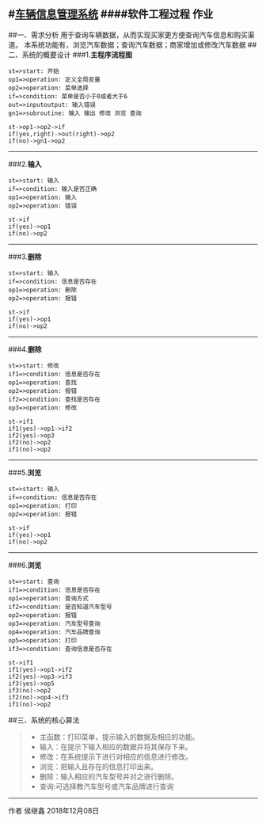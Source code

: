 ﻿#[车辆信息管理系统](https:https://github.com/HouCEO/wo-r-k.git)
####软件工程过程 作业
------------------------------------------------------------------------------
##一、需求分析
用于查询车辆数据，从而实现买家更方便查询汽车信息和购买渠道。
本系统功能有，浏览汽车数据；查询汽车数据；商家增加或修改汽车数据
##二、系统的概要设计
###1.**主程序流程图**
```flow
st=>start: 开始
op1=>operation: 定义全局变量
op2=>operation: 菜单选择
if=>condition: 菜单是否小于0或者大于6
out=>inputoutput: 输入错误
gn1=>subroutine: 输入 输出 修改 浏览 查询

st->op1->op2->if
if(yes,right)->out(right)->op2
if(no)->gn1->op2
```
------------------------------------------------------------------------------
###2.**输入**
```flow
st=>start: 输入
if=>condition: 输入是否正确
op1=>operation: 输入
op2=>operation: 错误

st->if
if(yes)->op1
if(no)->op2
```
------------------------------------------------------------------------------
###3.**删除**
```flow
st=>start: 输入
if=>condition: 信息是否存在
op1=>operation: 删除
op2=>operation: 报错

st->if
if(yes)->op1
if(no)->op2
```
------------------------------------------------------------------------------
###4.**删除**
```flow
st=>start: 修改
if1=>condition: 信息是否存在
op1=>operation: 查找
op2=>operation: 报错
if2=>condition: 查找是否存在
op3=>operation: 修改

st->if1
if1(yes)->op1->if2
if2(yes)->op3
if2(no)->op2
if1(no)->op2
```
------------------------------------------------------------------------------
###5.**浏览**
```flow
st=>start: 输入
if=>condition: 信息是否存在
op1=>operation: 打印
op2=>operation: 报错

st->if
if(yes)->op1
if(no)->op2
```
------------------------------------------------------------------------------
###6.**浏览**
```flow
st=>start: 查询
if1=>condition: 信息是否存在
op1=>operation: 查询方式
if2=>condition: 是否知道汽车型号
op2=>operation: 报错
op3=>operation: 汽车型号查询
op4=>operation: 汽车品牌查询
op5=>operation: 打印
if3=>condition: 查询信息是否存在

st->if1
if1(yes)->op1->if2
if2(yes)->op3->if3
if3(yes)->op5
if3(no)->op2
if2(no)->op4->if3
if1(no)->op2
```
##三、系统的核心算法
> * 主函数：打印菜单，提示输入的数据及相应的功能。
> * 输入：在提示下输入相应的数据并将其保存下来。
> * 修改：在系统提示下进行对相应的信息进行修改。
> * 浏览：把输入且存在的信息打印出来。
> * 删除：输入相应的汽车型号并对之进行删除。
> * 查询:可选择教汽车型号或汽车品牌进行查询

------------------------------------------------------------------------------
作者 侯继鑫
2018年12月08日

